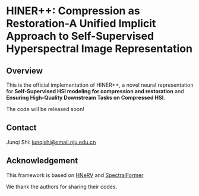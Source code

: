 # HINER++: Compression as Restoration-A Unified Implicit Approach to Self-Supervised Hyperspectral Image Representation

## Overview
This is the official implementation of HINER++, a novel neural representation for **Self-Supervised HSI modeling for compression and restoration** and **Ensuring High-Quality Downstream Tasks on Compressed HSI**.


The code will be released soon!

## Contact
Junqi Shi: junqishi@smail.nju.edu.cn

## Acknowledgement
This framework is based on [HNeRV](https://github.com/haochen-rye/HNeRV) and [SpectralFormer](https://github.com/danfenghong/IEEE_TGRS_SpectralFormer)

We thank the authors for sharing their codes.
